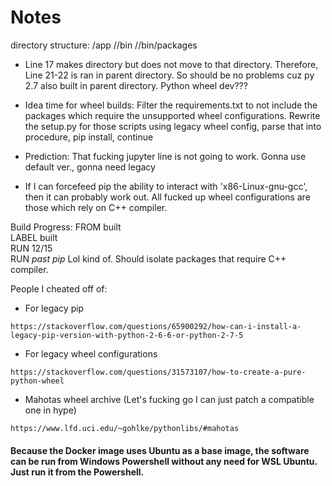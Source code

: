# Notes
directory structure: 
/app
//bin 
//bin/packages

- Line 17 makes directory but does not move to that directory. Therefore, Line 21-22 is ran in parent directory. So should be no problems cuz py 2.7 also built in parent directory. 
    Python wheel dev???

- Idea time for wheel builds: Filter the requirements.txt to not include the packages which require the unsupported wheel configurations. 
    Rewrite the setup.py for those scripts using legacy wheel config, parse that into procedure, pip install, continue

- Prediction: That fucking jupyter line is not going to work. Gonna use default ver., gonna need legacy

- If I can forcefeed pip the ability to interact with 'x86-Linux-gnu-gcc', then it can probably work out. All fucked up wheel configurations are those which rely on C++ compiler. 

Build Progress:
    FROM built \
    LABEL built \
    RUN 12/15 \
    RUN *past pip* Lol kind of. Should isolate packages that require C++ compiler. 

People I cheated off of:
- For legacy pip
```
https://stackoverflow.com/questions/65900292/how-can-i-install-a-legacy-pip-version-with-python-2-6-6-or-python-2-7-5
```
- For legacy wheel configurations
```
https://stackoverflow.com/questions/31573107/how-to-create-a-pure-python-wheel
```

- Mahotas wheel archive (Let's fucking go I can just patch a compatible one in hype)
```
https://www.lfd.uci.edu/~gohlke/pythonlibs/#mahotas
```

#### Because the Docker image uses Ubuntu as a base image, the software can be run from Windows Powershell without any need for WSL Ubuntu. Just run it from the Powershell. 